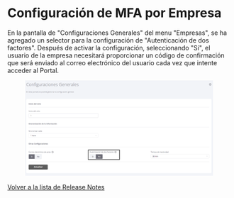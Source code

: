 # Configuración de MFA por Empresa

En la pantalla de "Configuraciones Generales" del menu  "Empresas", se ha agregado un selector para la configuración de "Autenticación de dos factores". Después de activar la configuración, seleccionando "Sí", el usuario de la empresa necesitará proporcionar un código de confirmación que será enviado al correo electrónico del usuario cada vez que intente acceder al Portal.&#x20;

<figure><img src="../../.gitbook/assets/Captura de tela 2024-04-04 135735.png" alt=""><figcaption></figcaption></figure>

[Volver a la lista de Release Notes](../release-notes-less-than-nomeproduto-greater-than-v7.0.0.md)
